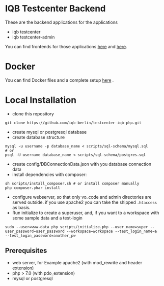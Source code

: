 # IQB Testcenter Backend

These are the backend applications for the applications
- iqb testcenter
- iqb testcenter-admin

You can find frontends for those applications [here](https://github.com/iqb-berlin/testcenter-iqb-ng) 
and [here](https://github.com/iqb-berlin/testcenter-admin-iqb-ng).


# Docker
You can find Docker files and a complete setup [here](https://github.com/iqb-berlin/iqb-tba-docker-setup) .

# Local Installation

- clone this repository
```
git clone https://github.com/iqb-berlin/testcenter-iqb-php.git
```
- create mysql or postgresql database
- create database structure
```
mysql -u username -p database_name < scripts/sql-schema/mysql.sql
# or
psql -U username database_name < scripts/sql-schema/postgres.sql
```
- create config/DBConnectionData.json with you database connection data
- install dependencies with composer:
```
sh scripts/install_composer.sh # or install composer manually
php composer.phar install
``` 
- configure webserver, so that only vo_code and admin directories are served outside. if you use apache2 you can take
 the shipped `.htaccess` as basis. 
- Run initialize to create a superuser, and, if you want to a workspace with some sample data and a test-login 
```
sudo --user=www-data php scripts/initialize.php --user_name=super --user_password=user_password --workspace=workspace --test_login_name=a --test_login_password=another_pw
```  
  
## Prerequisites 

* web server, for Example apache2 (with mod_rewrite and header extension)
* php > 7.0 (with pdo_extension)
* mysql or postgresql
